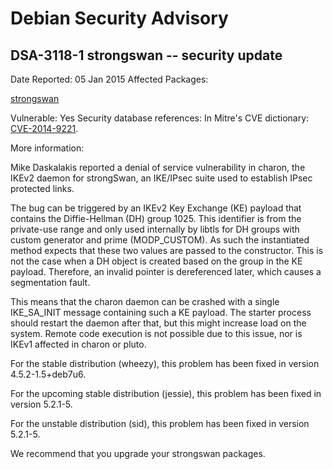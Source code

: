 
Debian Security Advisory
========================


DSA-3118-1 strongswan -- security update
----------------------------------------



Date Reported:
05 Jan 2015
Affected Packages:

[strongswan](https://packages.debian.org/src:strongswan)

Vulnerable:
Yes
Security database references:
In Mitre's CVE dictionary: [CVE-2014-9221](https://security-tracker.debian.org/tracker/CVE-2014-9221).  

More information:

Mike Daskalakis reported a denial of service vulnerability in charon,
the IKEv2 daemon for strongSwan, an IKE/IPsec suite used to establish
IPsec protected links.


The bug can be triggered by an IKEv2 Key Exchange (KE) payload that
contains the Diffie-Hellman (DH) group 1025. This identifier is from the
private-use range and only used internally by libtls for DH groups with
custom generator and prime (MODP\_CUSTOM). As such the instantiated
method expects that these two values are passed to the constructor. This
is not the case when a DH object is created based on the group in the KE
payload. Therefore, an invalid pointer is dereferenced later, which
causes a segmentation fault.


This means that the charon daemon can be crashed with a single
IKE\_SA\_INIT message containing such a KE payload. The starter process
should restart the daemon after that, but this might increase load on
the system. Remote code execution is not possible due to this issue, nor
is IKEv1 affected in charon or pluto.


For the stable distribution (wheezy), this problem has been fixed in
version 4.5.2-1.5+deb7u6.


For the upcoming stable distribution (jessie), this problem has been
fixed in version 5.2.1-5.


For the unstable distribution (sid), this problem has been fixed in
version 5.2.1-5.


We recommend that you upgrade your strongswan packages.





